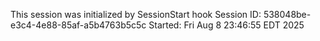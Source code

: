 This session was initialized by SessionStart hook
Session ID: 538048be-e3c4-4e88-85af-a5b4763b5c5c
Started: Fri Aug  8 23:46:55 EDT 2025
